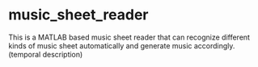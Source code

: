 # music_sheet_reader
This is a MATLAB based music sheet reader that can recognize different kinds of music sheet automatically and generate music accordingly. (temporal description)
